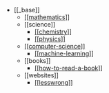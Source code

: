 - [[_base]]
  - [[[mathematics]]](/bonsai/math)
  - [[science]]
    - [[[chemistry]]](/bonsai/chemistry)
    - [[[physics]]](/bonsai/physics)
  - [[[computer-science]]](/bonsai/computer-science)
    - [[[machine-learning]]](/bonsai/machine-learning)
  - [[books]]
    - [[[how-to-read-a-book]]](/bonsai/how-to-read-a-book)
  - [[websites]]
    - [[[lesswrong]]](/bonsai/lesswrong)
